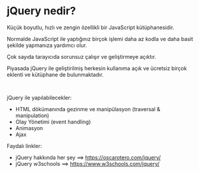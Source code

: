# jQuery nedir? <br />

Küçük boyutlu, hızlı ve zengin özellikli bir JavaScript kütüphanesidir.

Normalde JavaScript ile yaptığınız birçok işlemi daha az kodla ve
daha basit şekilde yapmanıza yardımcı olur.

Çok sayıda tarayıcıda sorunsuz çalışır ve geliştirmeye açıktır.

Piyasada jQuery ile geliştirilmiş herkesin kullanıma açık ve ücretsiz
birçok eklenti ve kütüphane de bulunmaktadır.

<br />

jQuery ile yapılabilecekler:

- HTML dökümanında gezinme ve manipülasyon (traversal & manipulation)
- Olay Yönetimi (event handling)
- Animasyon
- Ajax

Faydalı linkler:
- jQuery hakkında her şey ==> https://oscarotero.com/jquery/
- jQuery w3schools ==> https://www.w3schools.com/jquery/

